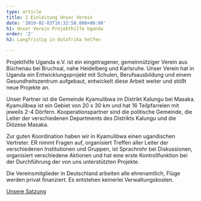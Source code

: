 ```yaml
---
type: article
title: 2 Einleitung Unser Verein
date: '2019-02-03T16:32:58.000+00:00'
h1: Unser Verein Projekthilfe Uganda
order: '2'
h2: Langfristig in Ostafrika helfen

---
```

Projekthilfe Uganda e.V. ist ein eingetragener, gemeinnütziger Verein aus Büchenau bei Bruchsal, nahe Heidelberg und Karlsruhe. Unser Verein hat in Uganda ein Entwicklungsprojekt mit Schulen, Berufsausbildung und einem Gesundheitszentrum aufgebaut, entwickelt diese Arbeit weiter und stößt neue Projekte an.

Unser Partner ist die Gemeinde Kyamulibwa im Distrikt Kalungu bei Masaka. Kyamulibwa ist ein Gebiet von 20 x 30 km und hat 16 Teilpfarreien mit jeweils 2-4 Dörfern. Kooperationspartner sind die politische Gemeinde, die Leiter der verschiedenen Departments des Distrikts Kalungu und die Diözese Masaka.

Zur guten Koordination haben wir in Kyamulibwa einen ugandischen Vertreter. ER nimmt Fragen auf, organisiert Treffen aller Leiter der verschiedenen Institutionen und Gruppen, ist Sprachrohr bei Diskussionen, organisiert verschiedene Aktionen und hat eine erste Kontrollfunktion bei der Durchführung der von uns unterstützten Projekte. 

Die Vereinsmitglieder in Deutschland arbeiten alle ehrenamtlich, Flüge werden privat finanziert. Es entstehen keinerlei Verwaltungskosten.

[Unsere Satzung](/uploads/SATZUNG-Projekthilfe-Uganda-e.V..pdf "Satzung")